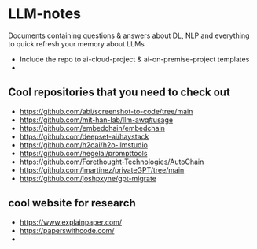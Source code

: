 # LLM-notes

Documents containing questions & answers about DL, NLP and everything to quick refresh your memory about LLMs

- Include the repo to ai-cloud-project & ai-on-premise-project templates
- 

## Cool repositories that you need to check out
- https://github.com/abi/screenshot-to-code/tree/main
- https://github.com/mit-han-lab/llm-awq#usage
- https://github.com/embedchain/embedchain
- https://github.com/deepset-ai/haystack
- https://github.com/h2oai/h2o-llmstudio
- https://github.com/hegelai/prompttools
- https://github.com/Forethought-Technologies/AutoChain
- https://github.com/imartinez/privateGPT/tree/main
- https://github.com/joshpxyne/gpt-migrate

## cool website for research 
- https://www.explainpaper.com/
- https://paperswithcode.com/
- 
